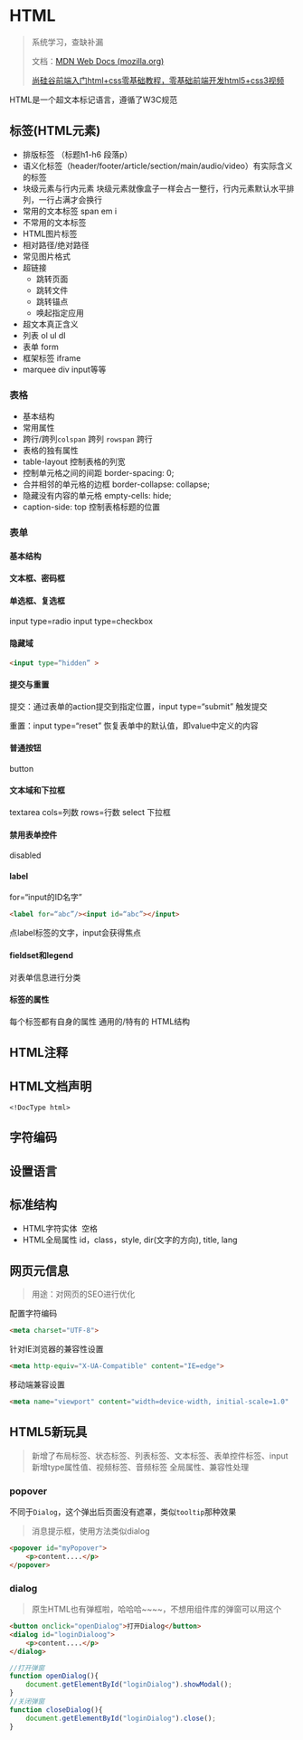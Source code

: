# HTML

> 系统学习，查缺补漏
> 
> 文档：[MDN Web Docs (mozilla.org)](https://developer.mozilla.org/zh-CN/)
>
> [尚硅谷前端入门html+css零基础教程，零基础前端开发html5+css3视频](https://www.bilibili.com/video/BV1p84y1P7Z5/?share_source=copy_web&vd_source=6582771ced8eee146aabc565f50f4ae7)

HTML是一个超文本标记语言，遵循了W3C规范

## 标签(HTML元素)

- 排版标签 （标题h1-h6 段落p）
- 语义化标签（header/footer/article/section/main/audio/video）有实际含义的标签
- 块级元素与行内元素 块级元素就像盒子一样会占一整行，行内元素默认水平排列，一行占满才会换行
- 常用的文本标签 span em i
- 不常用的文本标签
- HTML图片标签
- 相对路径/绝对路径
- 常见图片格式
- 超链接
    - 跳转页面
    - 跳转文件
    - 跳转锚点
    - 唤起指定应用
- 超文本真正含义
- 列表 ol ul dl
- 表单 form   
- 框架标签 iframe
- marquee div input等等

### 表格

- 基本结构
- 常用属性
- 跨行/跨列`colspan` 跨列 `rowspan` 跨行
- 表格的独有属性
- table-layout 控制表格的列宽
- 控制单元格之间的间距 border-spacing: 0;
- 合并相邻的单元格的边框 border-collapse: collapse;
- 隐藏没有内容的单元格 empty-cells: hide;
- caption-side: top 控制表格标题的位置

### 表单

#### 基本结构

#### 文本框、密码框

#### 单选框、复选框

input type=radio input type=checkbox

#### 隐藏域

```html
<input type=“hidden” >
```

#### 提交与重置

提交：通过表单的action提交到指定位置，input type=“submit” 触发提交

重置：input type=“reset” 恢复表单中的默认值，即value中定义的内容

#### 普通按钮

button

#### 文本域和下拉框

textarea cols=列数 rows=行数 select 下拉框

#### 禁用表单控件

disabled

#### label

for=“input的ID名字”

```html
<label for=“abc”/><input id=“abc”></input>
```

点label标签的文字，input会获得焦点

#### fieldset和legend

对表单信息进行分类

#### 标签的属性

每个标签都有自身的属性 通用的/特有的 HTML结构

## HTML注释

## HTML文档声明 

`<!DocType html>`

## 字符编码

## 设置语言

## 标准结构

- HTML字符实体  空格
- HTML全局属性 id，class，style, dir(文字的方向), title, lang

## 网页元信息
> 用途：对网页的SEO进行优化

配置字符编码

```html
<meta charset="UTF-8">
```

针对IE浏览器的兼容性设置

```html
<meta http-equiv="X-UA-Compatible" content="IE=edge">
```

移动端兼容设置

```html
<meta name="viewport" content="width=device-width, initial-scale=1.0"
```

## HTML5新玩具

> 新增了布局标签、状态标签、列表标签、文本标签、表单控件标签、input新增type属性值、视频标签、音频标签 全局属性、兼容性处理

### popover

不同于`Dialog`，这个弹出后页面没有遮罩，类似`tooltip`那种效果

> 消息提示框，使用方法类似dialog

```html
<popover id="myPopover">
    <p>content....</p>
</popover>
```

### dialog

> 原生HTML也有弹框啦，哈哈哈~~~~，不想用组件库的弹窗可以用这个

```html
<button onclick="openDialog">打开Dialog</button>
<dialog id="loginDialoog">
    <p>content....</p>
</dialog>
```

```js
//打开弹窗
function openDialog(){
    document.getElementById("loginDialog").showModal();
}
//关闭弹窗
function closeDialog(){
    document.getElementById("loginDialog").close();
}
```